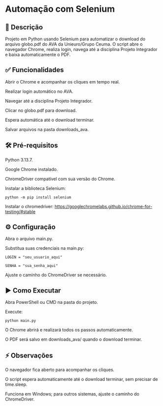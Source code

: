 # Automação com Selenium
## 🚀 Descrição
Projeto em Python usando Selenium para automatizar o download do arquivo globo.pdf do AVA da Unieuro/Grupo Ceuma. O script abre o navegador Chrome, realiza login, navega até a disciplina Projeto Integrador e baixa automaticamente o PDF.

## ✅ Funcionalidades
Abrir o Chrome e acompanhar os cliques em tempo real.

Realizar login automático no AVA.

Navegar até a disciplina Projeto Integrador.

Clicar no globo.pdf para download.

Espera automática até o download terminar.

Salvar arquivos na pasta downloads_ava.

## 🛠️ Pré-requisitos
Python 3.13.7.

Google Chrome instalado.

ChromeDriver compatível com sua versão do Chrome.

Instalar a biblioteca Selenium:

    python -m pip install selenium
Instalar o chromedriver: 
        https://googlechromelabs.github.io/chrome-for-testing/#stable
        
## ⚙️ Configuração
Abra o arquivo main.py.

Substitua suas credenciais na main.py:

    LOGIN = "seu_usuario_aqui"
    
    SENHA = "sua_senha_aqui"

Ajuste o caminho do ChromeDriver se necessário.

## ▶️ Como Executar
Abra PowerShell ou CMD na pasta do projeto.

Execute:

    python main.py
O Chrome abrirá e realizará todos os passos automaticamente.

O PDF será salvo em downloads_ava/ quando o download terminar.

## ⚡ Observações
O navegador fica aberto para acompanhar os cliques.

O script espera automaticamente até o download terminar, sem precisar de time.sleep.

Funciona em Windows; para outros sistemas, ajuste o caminho do ChromeDriver.
